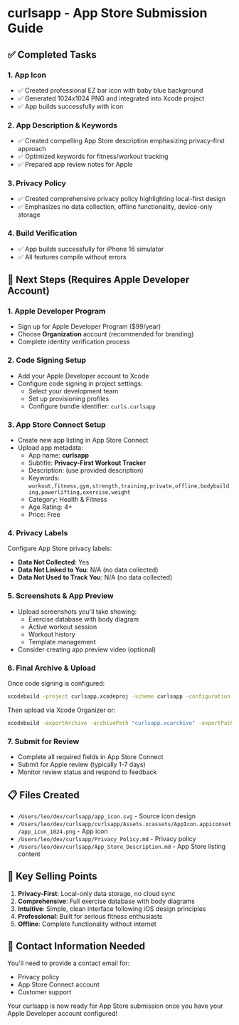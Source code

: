 # curlsapp - App Store Submission Guide

## ✅ Completed Tasks

### 1. App Icon
- ✅ Created professional EZ bar icon with baby blue background
- ✅ Generated 1024x1024 PNG and integrated into Xcode project
- ✅ App builds successfully with icon

### 2. App Description & Keywords
- ✅ Created compelling App Store description emphasizing privacy-first approach
- ✅ Optimized keywords for fitness/workout tracking
- ✅ Prepared app review notes for Apple

### 3. Privacy Policy
- ✅ Created comprehensive privacy policy highlighting local-first design
- ✅ Emphasizes no data collection, offline functionality, device-only storage

### 4. Build Verification
- ✅ App builds successfully for iPhone 16 simulator
- ✅ All features compile without errors

## 🔄 Next Steps (Requires Apple Developer Account)

### 1. Apple Developer Program
- Sign up for Apple Developer Program ($99/year)
- Choose **Organization** account (recommended for branding)
- Complete identity verification process

### 2. Code Signing Setup
- Add your Apple Developer account to Xcode
- Configure code signing in project settings:
  - Select your development team
  - Set up provisioning profiles
  - Configure bundle identifier: `curls.curlsapp`

### 3. App Store Connect Setup
- Create new app listing in App Store Connect
- Upload app metadata:
  - App name: **curlsapp**
  - Subtitle: **Privacy-First Workout Tracker**
  - Description: (use provided description)
  - Keywords: `workout,fitness,gym,strength,training,private,offline,bodybuilding,powerlifting,exercise,weight`
  - Category: Health & Fitness
  - Age Rating: 4+
  - Price: Free

### 4. Privacy Labels
Configure App Store privacy labels:
- **Data Not Collected**: Yes
- **Data Not Linked to You**: N/A (no data collected)
- **Data Not Used to Track You**: N/A (no data collected)

### 5. Screenshots & App Preview
- Upload screenshots you'll take showing:
  - Exercise database with body diagram
  - Active workout session
  - Workout history
  - Template management
- Consider creating app preview video (optional)

### 6. Final Archive & Upload
Once code signing is configured:
```bash
xcodebuild -project curlsapp.xcodeproj -scheme curlsapp -configuration Release -destination 'generic/platform=iOS' archive -archivePath "curlsapp.xcarchive"
```

Then upload via Xcode Organizer or:
```bash
xcodebuild -exportArchive -archivePath "curlsapp.xcarchive" -exportPath "." -exportOptionsPlist ExportOptions.plist
```

### 7. Submit for Review
- Complete all required fields in App Store Connect
- Submit for Apple review (typically 1-7 days)
- Monitor review status and respond to feedback

## 📋 Files Created
- `/Users/leo/dev/curlsapp/app_icon.svg` - Source icon design
- `/Users/leo/dev/curlsapp/curlsapp/Assets.xcassets/AppIcon.appiconset/app_icon_1024.png` - App icon
- `/Users/leo/dev/curlsapp/Privacy_Policy.md` - Privacy policy
- `/Users/leo/dev/curlsapp/App_Store_Description.md` - App Store listing content

## 🎯 Key Selling Points
1. **Privacy-First**: Local-only data storage, no cloud sync
2. **Comprehensive**: Full exercise database with body diagrams
3. **Intuitive**: Simple, clean interface following iOS design principles
4. **Professional**: Built for serious fitness enthusiasts
5. **Offline**: Complete functionality without internet

## 📧 Contact Information Needed
You'll need to provide a contact email for:
- Privacy policy
- App Store Connect account
- Customer support

Your curlsapp is now ready for App Store submission once you have your Apple Developer account configured!